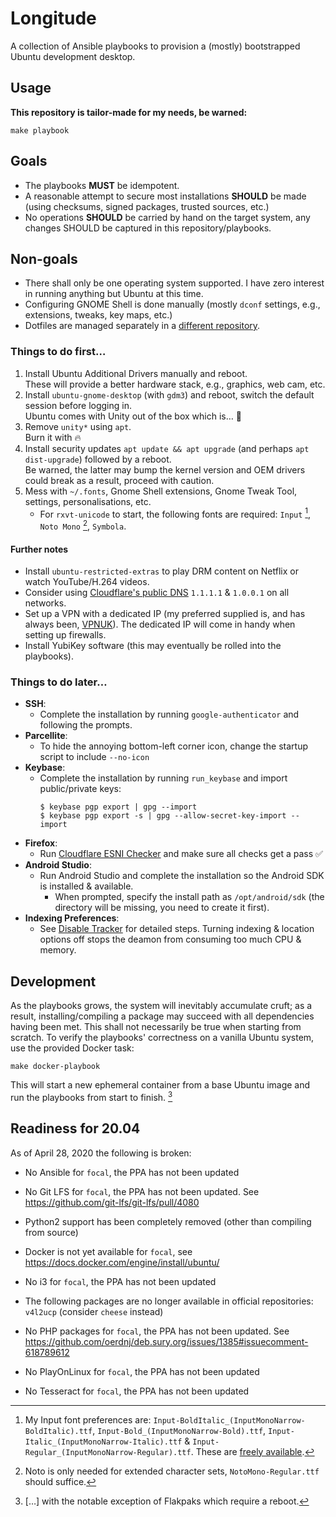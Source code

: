 Longitude
=========

A collection of Ansible playbooks to provision a (mostly) bootstrapped Ubuntu development desktop.

Usage
-----

**This repository is tailor-made for my needs, be warned:**

```shell
make playbook
```

Goals
-----

- The playbooks **MUST** be idempotent.
- A reasonable attempt to secure most installations **SHOULD** be made (using checksums, signed packages, trusted sources, etc.)
- No operations **SHOULD** be carried by hand on the target system, any changes SHOULD be captured in this repository/playbooks.

Non-goals
---------

- There shall only be one operating system supported. I have zero interest in running anything but Ubuntu at this time.
- Configuring GNOME Shell is done manually (mostly `dconf` settings, e.g., extensions, tweaks, key maps, etc.)
- Dotfiles are managed separately in a [different repository][dotfiles].

### Things to do first…

1. Install Ubuntu Additional Drivers manually and reboot.<br>These will provide a better hardware stack, e.g., graphics, web cam, etc.
2. Install `ubuntu-gnome-desktop` (with `gdm3`) and reboot, switch the default session before logging in.<br>Ubuntu comes with Unity out of the box which is… 💩
3. Remove `unity*` using `apt`.<br>Burn it with 🔥
4. Install security updates `apt update && apt upgrade` (and perhaps `apt dist-upgrade`) followed by a reboot.<br>Be warned, the latter may bump the kernel version and OEM drivers could break as a result, proceed with caution.
5. Mess with `~/.fonts`, Gnome Shell extensions, Gnome Tweak Tool, settings, personalisations, etc.
   * For `rxvt-unicode` to start, the following fonts are required: `Input` [^1], `Noto Mono` [^2], `Symbola`.

#### Further notes

- Install `ubuntu-restricted-extras` to play DRM content on Netflix or watch YouTube/H.264 videos.
- Consider using [Cloudflare's public DNS][1.1.1.1] `1.1.1.1` & `1.0.0.1` on all networks.
- Set up a VPN with a dedicated IP (my preferred supplied is, and has always been, [VPNUK]). The dedicated IP will come in handy when setting up firewalls.
- Install YubiKey software (this may eventually be rolled into the playbooks).

### Things to do later…

- **SSH**:
  * Complete the installation by running `google-authenticator` and following the prompts.
- **Parcellite**:
  * To hide the annoying bottom-left corner icon, change the startup script to include `--no-icon`
- **Keybase**:
  * Complete the installation by running `run_keybase` and import public/private keys:
    ```shell
    $ keybase pgp export | gpg --import
    $ keybase pgp export -s | gpg --allow-secret-key-import --import
    ```
- **Firefox**:
  * Run [Cloudflare ESNI Checker][esni] and make sure all checks get a pass ✅
- **Android Studio**:
  * Run Android Studio and complete the installation so the Android SDK is installed & available.
    * When prompted, specify the install path as `/opt/android/sdk` (the directory will be missing, you need to create it first).
- **Indexing Preferences**:
  * See [Disable Tracker](https://web.archive.org/web/20190426161518/https://www.putorius.net/disable-tracker-on-fedora-21-fedora-20.html) for detailed steps. Turning indexing & location options off stops the deamon from consuming too much CPU & memory.

Development
-----------

As the playbooks grows, the system will inevitably accumulate cruft; as a result, installing/compiling a package may succeed with all dependencies having been met. This shall not necessarily be true when starting from scratch. To verify the playbooks' correctness on a vanilla Ubuntu system, use the provided Docker task:

```shell
make docker-playbook
```

This will start a new ephemeral container from a base Ubuntu image and run the playbooks from start to finish. [^3]

Readiness for 20.04
-------------------

As of April 28, 2020 the following is broken:

- No Ansible for `focal`, the PPA has not been updated
- No Git LFS for `focal`, the PPA has not been updated. See https://github.com/git-lfs/git-lfs/pull/4080
- Python2 support has been completely removed (other than compiling from source)
- Docker is not yet available for `focal`, see https://docs.docker.com/engine/install/ubuntu/
- No i3 for `focal`, the PPA has not been updated
- The following packages are no longer available in official repositories: `v4l2ucp` (consider `cheese` instead)
- No PHP packages for `focal`, the PPA has not been updated. See https://github.com/oerdnj/deb.sury.org/issues/1385#issuecomment-618789612
- No PlayOnLinux for `focal`, the PPA has not been updated
- No Tesseract for `focal`, the PPA has not been updated


  [^1]: My Input font preferences are: `Input-BoldItalic_(InputMonoNarrow-BoldItalic).ttf`, `Input-Bold_(InputMonoNarrow-Bold).ttf`, `Input-Italic_(InputMonoNarrow-Italic).ttf` & `Input-Regular_(InputMonoNarrow-Regular).ttf`. These are [freely available][Input Font].
  [^2]: Noto is only needed for extended character sets, `NotoMono-Regular.ttf` should suffice.
  [^3]: […] with the notable exception of Flakpaks which require a reboot.


  [dotfiles]: https://github.com/StanAngeloff/dotfiles
  [Input Font]: http://input.fontbureau.com/download/?customize&fontSelection=fourStyleFamily&regular=InputMonoNarrow-Regular&italic=InputMonoNarrow-Italic&bold=InputMonoNarrow-Bold&boldItalic=InputMonoNarrow-BoldItalic&a=0&g=0&i=serif&l=serifs_round&zero=0&asterisk=0&braces=straight&preset=fira&line-height=1.2&email=
  [1.1.1.1]: https://www.cloudflare.com/learning/dns/what-is-1.1.1.1/
  [VPNUK]: https://www.vpnuk.net/
  [esni]: https://www.cloudflare.com/ssl/encrypted-sni/


